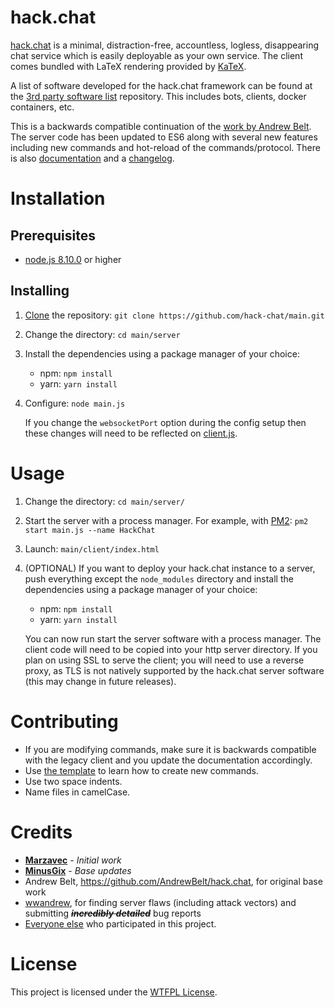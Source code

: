 # hack.chat

[hack.chat](https://hack.chat/) is a minimal, distraction-free, accountless, logless, disappearing chat service which is easily deployable as your own service. The client comes bundled with LaTeX rendering provided by [KaTeX](https://github.com/Khan/KaTeX).

A list of software developed for the hack.chat framework can be found at the [3rd party software list](https://github.com/hack-chat/3rd-party-software-list) repository. This includes bots, clients, docker containers, etc.

This is a backwards compatible continuation of the [work by Andrew Belt](https://github.com/AndrewBelt/hack.chat). The server code has been updated to ES6 along with several new features including new commands and hot-reload of the commands/protocol. There is also [documentation](DOCUMENTATION.md) and a [changelog](CHANGELOG.md).

# Installation

## Prerequisites

- [node.js 8.10.0](https://nodejs.org/en/download/package-manager/#windows) or higher

## Installing

1. [Clone](https://help.github.com/articles/cloning-a-repository/) the repository: `git clone https://github.com/hack-chat/main.git`
1. Change the directory: `cd main/server`
1. Install the dependencies using a package manager of your choice:
    - npm: `npm install`
    - yarn: `yarn install`
1. Configure: `node main.js`

    If you change the `websocketPort` option during the config setup then these changes will need to be reflected on [client.js](https://github.com/hack-chat/main/blob/master/client/client.js#L59).

# Usage

1. Change the directory: `cd main/server/`
1. Start the server with a process manager. For example, with [PM2](https://github.com/Unitech/pm2): `pm2 start main.js --name HackChat` 
1. Launch: `main/client/index.html`
1. (OPTIONAL) If you want to deploy your hack.chat instance to a server, push everything except the `node_modules` directory and install the dependencies using a package manager of your choice: 
    - npm: `npm install`
    - yarn: `yarn install`
  
    You can now run start the server software with a process manager. The client code will need to be copied into your http server directory. If you plan on using SSL to serve the client; you will need to use a reverse proxy, as TLS is not natively supported by the hack.chat server software (this may change in future releases).

# Contributing

- If you are modifying commands, make sure it is backwards compatible with the legacy client and you update the documentation accordingly.
- Use [the template](templateCommand.js) to learn how to create new commands.
- Use two space indents.
- Name files in camelCase.

# Credits

* [**Marzavec**](https://github.com/marzavec) - *Initial work*
* [**MinusGix**](https://github.com/MinusGix) - *Base updates*
* Andrew Belt, https://github.com/AndrewBelt/hack.chat, for original base work
* [wwandrew](https://github.com/wwandrew/), for finding server flaws (including attack vectors) and submitting ~~___incredibly detailed___~~ bug reports
* [Everyone else](https://github.com/hack-chat/main/graphs/contributors) who participated in this project.

# License

This project is licensed under the [WTFPL License](LICENSE).